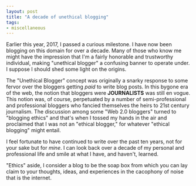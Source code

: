 ```yaml
---
layout: post
title: "A decade of unethical blogging"
tags:
- miscellaneous
---
```


Earlier this year, 2017, I passed a curious milestone. I have now been blogging
on this domain for over a decade. Many of those who know me might have the
impression that I'm a fairly honorable and trustworthy individual, making
"unethical blogger" a confusing banner to operate under. I suppose I should
shed some light on the origins.

The "Unethical Blogger" concept was originally a snarky response to some fervor
over the bloggers getting _paid_ to write blog posts. In this bygone era of the
web, the notion that bloggers were **JOURNALISTS** was still en vogue. This
notion was, of course, perpetuated by a number of semi-professional and
professional bloggers who fancied themselves the heirs to 21st century
journalism. The discussion among some "Web 2.0 bloggers" turned to "blogging
ethics" and that's when I tossed my hands in the air and proclaimed that I was
not an "ethical blogger," for whatever "ethical blogging" might entail.

I feel fortunate to have continued to write over the past ten years, not for
your sake but for _mine_. I can look back over a decade of my personal and
professional life and smile at what I have, and haven't, learned.

"Ethics" aside, I consider a blog to be the soap box from which you can lay
claim to your thoughts, ideas, and experiences in the cacophony of noise that
is the internet.
